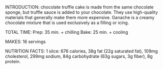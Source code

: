 INTRODUCTION:
chocolate truffle cake is made from the same chocolate sponge, but truffle sauce is added to your chocolate. They use high-quality materials that generally make them more expensive. Ganache is a creamy chocolate mixture that is used exclusively as a filling or icing.

TOTAL TIME:
Prep: 35 min. + chilling Bake: 25 min. + cooling

MAKES:
16 servings

NUTRITION FACTS:
1 slice: 676 calories, 38g fat (22g saturated fat), 109mg cholesterol, 299mg sodium, 84g carbohydrate (63g sugars, 3g fiber), 8g protein.
